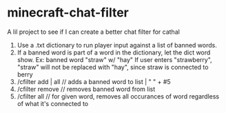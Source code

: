 # minecraft-chat-filter
A lil project to see if I can create a better chat filter for cathal

1. Use a .txt dictionary to run player input against a list of banned words.
2. If a banned word is part of a word in the dictionary, let the dict word show.
         Ex: banned word "straw" w/ "hay"
         If user enters "strawberry", "straw" will not be replaced with "hay", since straw is connected to berry
3. /cfilter add <word>|<word> all // adds a banned word to list | " " + #5
4. /cfilter remove <word> // removes banned word from list
5. /cfilter <word> all // for given word, removes all occurances of word regardless of what it's connected to
